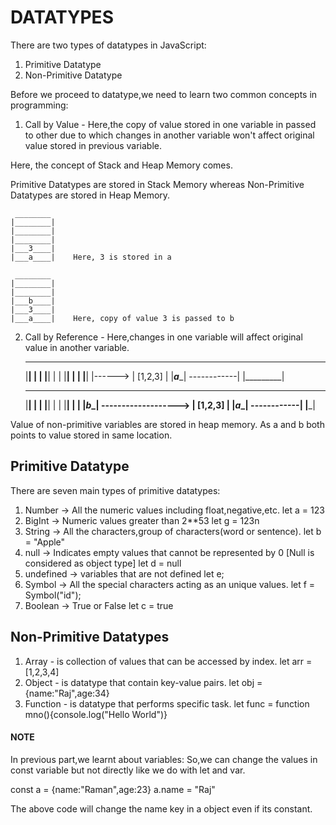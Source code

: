 # DATATYPES

There are two types of datatypes in JavaScript:

1. Primitive Datatype
2. Non-Primitive Datatype

Before we proceed to datatype,we need to learn two common concepts in programming:

1. Call by Value -  Here,the copy of value stored in one variable in passed to other due to which changes in another variable won't affect original value stored in previous variable.

Here, the concept of Stack and Heap Memory comes.

Primitive Datatypes are stored in Stack Memory whereas Non-Primitive Datatypes are stored in Heap Memory.

     ________
    |________|
    |________|
    |________|
    |___3____|
    |___a____|    Here, 3 is stored in a

     ________
    |________|
    |________|
    |___b____|
    |___3____|
    |___a____|    Here, copy of value 3 is passed to b

2. Call by Reference - Here,changes in one variable will affect original value in another variable.

     ________                            ________
    |________|                         |         |
    |________|                         |         |
    |________|                         |         |
    |________|              |------>   | [1,2,3] | 
    |___a____|  ------------|          |_________| 


     ________                            ________
    |________|                         |         |
    |________|                         |         |
    |________|                         |         |
    |___b____|  ------------------->   | [1,2,3] | 
    |___a____|  ------------|          |_________| 

Value of non-primitive variables are stored in heap memory.
As a and b both points to value stored in same location.

## Primitive Datatype

There are seven main types of primitive datatypes:

1. Number -> All the numeric values including float,negative,etc.
let a = 123
2. BigInt -> Numeric values greater than 2**53
let g = 123n 
3. String -> All the characters,group of characters(word or sentence).
let b = "Apple"
4. null -> Indicates empty values that cannot be represented by 0 [Null is considered as object type]
let d = null
5. undefined -> variables that are not defined 
let e;
6. Symbol -> All the special characters acting as an unique values.
let f = Symbol("id");
7. Boolean -> True or False
let c = true

## Non-Primitive Datatypes

1. Array - is collection of values that can be accessed by index.
let arr = [1,2,3,4]
2. Object - is datatype that contain key-value pairs.
let obj = {name:"Raj",age:34}
3. Function -  is datatype that performs specific task.
let func = function mno(){console.log("Hello World")}

#### NOTE

In previous part,we learnt about variables:
So,we can change the values in const variable but not directly like we do with let and var.

const a = {name:"Raman",age:23}
a.name = "Raj"

The above code will change the name key in a object even if its constant.

